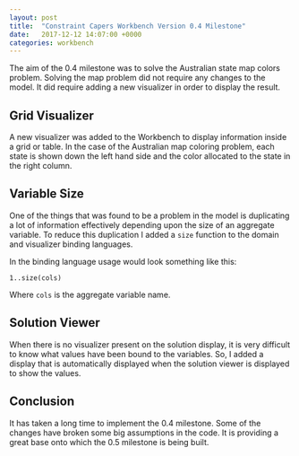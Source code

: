 ```yaml
---
layout: post
title:  "Constraint Capers Workbench Version 0.4 Milestone"
date:   2017-12-12 14:07:00 +0000
categories: workbench
---
```

The aim of the 0.4 milestone was to solve the Australian state map colors problem. Solving the map problem did not require any changes to the model. It did require adding a new visualizer in order to display the result.

## Grid Visualizer
A new visualizer was added to the Workbench to display information inside a grid or table. In the case of the Australian map coloring problem, each state is shown down the left hand side and the color allocated to the state in the right column.

## Variable Size
One of the things that was found to be a problem in the model is duplicating a lot of information effectively depending upon the size of an aggregate variable. To reduce this duplication I added a `size` function to the domain and visualizer binding languages.

In the binding language usage would look something like this:

`1..size(cols)`

Where `cols` is the aggregate variable name.

## Solution Viewer
When there is no visualizer present on the solution display, it is very difficult to know what values have been bound to the variables. So, I added a display that is automatically displayed when the solution viewer is displayed to show the values.

## Conclusion
It has taken a long time to implement the 0.4 milestone. Some of the changes have broken some big assumptions in the code. It is providing a great base onto which the 0.5 milestone is being built.